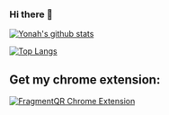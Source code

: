 ### Hi there 👋
[![Yonah's github stats](https://github-readme-stats.vercel.app/api?username=y330&show_icons=true)](https://github.com/y330/github-readme-stats)


[![Top Langs](https://github-readme-stats.vercel.app/api/top-langs/?username=y330&layout=compact)](https://github.com/y330/github-readme-stats)


## Get my chrome extension:

[![FragmentQR Chrome Extension](https://github-readme-stats.vercel.app/api/pin/?username=y330&repo=FragmentQR)](https://github.com/y330/FragmentQR)

<!--
**y330/y330** is a ✨ _special_ ✨ repository because its `README.md` (this file) appears on your GitHub profile.

Here are some ideas to get you started:

- 🔭 I’m currently working on ...
- 🌱 I’m currently learning ...
- 👯 I’m looking to collaborate on ...
- 🤔 I’m looking for help with ...
- 💬 Ask me about ...
- 📫 How to reach me: ...
- 😄 Pronouns: ...
- ⚡ Fun fact: ...
-->

